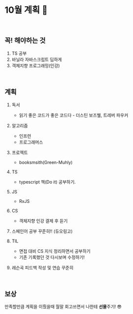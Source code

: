# 10월 계획 🎁

<br/>

## 꼭! 해야하는 것 

1. TS 공부
2. 바닐라 자바스크립트 딥하게
3. 객체지향 프로그래밍(인강)


<br/>

## 계획

1. 독서
   - 읽기 좋은 코드가 좋은 코드다  - 더스틴 보즈웰, 트레버 파우커
2. 알고리즘

   - 인프런
   - 프로그래머스
3. 프로젝트 
   - booksmsith(Green-Muhly)
4. TS
   - typescript 책(Do it) 공부하기.
5. JS
   - RxJS
6. CS
   - 객체지향 인강 결제 후 듣기
7. 스페인어 공부 꾸준히!! (듀오링고)
8. TIL

   - 면접 대비 CS 지식 정리하면서 공부하기
   - 기존 기록했던 것 다시보며 수정하기!
9. 레슨곡 피드백 작성 및 연습 꾸준히

<br/>

## 보상

만족할만큼 계획을 이뤘을때 월말 회고쓰면서 나한테 **선물**주기! 😎
